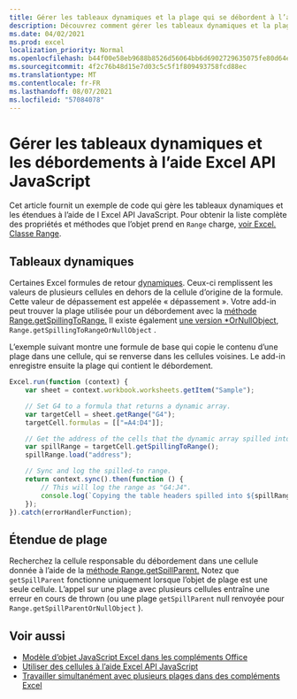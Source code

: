 ```yaml
---
title: Gérer les tableaux dynamiques et la plage qui se débordent à l’aide de Excel API JavaScript
description: Découvrez comment gérer les tableaux dynamiques et la plage qui se débordent avec l Excel API JavaScript.
ms.date: 04/02/2021
ms.prod: excel
localization_priority: Normal
ms.openlocfilehash: b44f00e58eb9688b8526d56064bb6d6902729635075fe80d64e47ebedb13a8f6
ms.sourcegitcommit: 4f2c76b48d15e7d03c5c5f1f809493758fcd88ec
ms.translationtype: MT
ms.contentlocale: fr-FR
ms.lasthandoff: 08/07/2021
ms.locfileid: "57084078"
---
```

# <a name="handle-dynamic-arrays-and-spilling-using-the-excel-javascript-api"></a>Gérer les tableaux dynamiques et les débordements à l’aide Excel API JavaScript

Cet article fournit un exemple de code qui gère les tableaux dynamiques et les étendues à l’aide de l Excel API JavaScript. Pour obtenir la liste complète des propriétés et méthodes que l’objet prend en `Range` charge, [voir Excel. Classe Range](/javascript/api/excel/excel.range).

## <a name="dynamic-arrays"></a>Tableaux dynamiques

Certaines Excel formules de retour [dynamiques](https://support.microsoft.com/office/dynamic-array-formulas-and-spilled-array-behavior-205c6b06-03ba-4151-89a1-87a7eb36e531). Ceux-ci remplissent les valeurs de plusieurs cellules en dehors de la cellule d’origine de la formule. Cette valeur de dépassement est appelée « dépassement ». Votre add-in peut trouver la plage utilisée pour un débordement avec la [méthode Range.getSpillingToRange.](/javascript/api/excel/excel.range#getSpillingToRange__) Il existe également [une version *OrNullObject](../develop/application-specific-api-model.md#ornullobject-methods-and-properties), `Range.getSpillingToRangeOrNullObject` .

L’exemple suivant montre une formule de base qui copie le contenu d’une plage dans une cellule, qui se renverse dans les cellules voisines. Le add-in enregistre ensuite la plage qui contient le débordement.

```js
Excel.run(function (context) {
    var sheet = context.workbook.worksheets.getItem("Sample");

    // Set G4 to a formula that returns a dynamic array.
    var targetCell = sheet.getRange("G4");
    targetCell.formulas = [["=A4:D4"]];

    // Get the address of the cells that the dynamic array spilled into.
    var spillRange = targetCell.getSpillingToRange();
    spillRange.load("address");

    // Sync and log the spilled-to range.
    return context.sync().then(function () {
        // This will log the range as "G4:J4".
        console.log(`Copying the table headers spilled into ${spillRange.address}.`);
    });
}).catch(errorHandlerFunction);
```

## <a name="range-spilling"></a>Étendue de plage

Recherchez la cellule responsable du débordement dans une cellule donnée à l’aide de la [méthode Range.getSpillParent.](/javascript/api/excel/excel.range#getSpillParent__) Notez que `getSpillParent` fonctionne uniquement lorsque l’objet de plage est une seule cellule. L’appel sur une plage avec plusieurs cellules entraîne une erreur en cours de thrown (ou une plage `getSpillParent` null renvoyée pour `Range.getSpillParentOrNullObject` ).

## <a name="see-also"></a>Voir aussi

- [Modèle d’objet JavaScript Excel dans les compléments Office](excel-add-ins-core-concepts.md)
- [Utiliser des cellules à l’aide Excel API JavaScript](excel-add-ins-cells.md)
- [Travailler simultanément avec plusieurs plages dans des compléments Excel](excel-add-ins-multiple-ranges.md)
